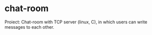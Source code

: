 # chat-room
Proiect: Chat-room with TCP server (linux, C),  in which users can write messages to each other.
